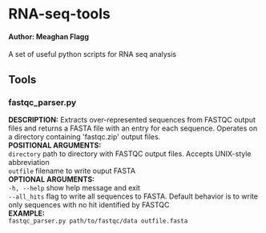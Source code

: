 # RNA-seq-tools
#### Author: Meaghan Flagg
A set of useful python scripts for RNA seq analysis


## Tools
### fastqc_parser.py
**DESCRIPTION:** Extracts over-represented sequences from FASTQC output files and returns a FASTA file with an entry for each sequence. 
Operates on a directory containing 'fastqc.zip' output files.  
**POSITIONAL ARGUMENTS:**  
`directory`   path to directory with FASTQC output files. Accepts UNIX-style abbreviation  
`outfile`     filename to write ouput FASTA  
**OPTIONAL ARGUMENTS:**  
`-h, --help`  show help message and exit  
`--all_hits`  flag to write all sequences to FASTA. Default behavior is to write only sequences with no hit identified by FASTQC  
**EXAMPLE:**  
`fastqc_parser.py path/to/fastqc/data outfile.fasta`
